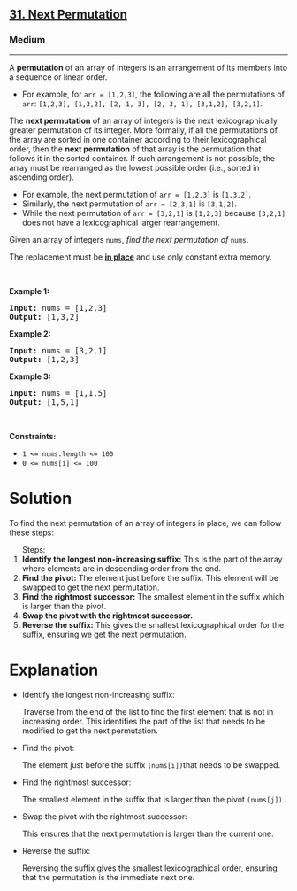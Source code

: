 <h2><a href="https://leetcode.com/problems/next-permutation">31. Next Permutation</a></h2><h3>Medium</h3><hr><p>A <strong>permutation</strong> of an array of integers is an arrangement of its members into a sequence or linear order.</p>

<ul>
	<li>For example, for <code>arr = [1,2,3]</code>, the following are all the permutations of <code>arr</code>: <code>[1,2,3], [1,3,2], [2, 1, 3], [2, 3, 1], [3,1,2], [3,2,1]</code>.</li>
</ul>

<p>The <strong>next permutation</strong> of an array of integers is the next lexicographically greater permutation of its integer. More formally, if all the permutations of the array are sorted in one container according to their lexicographical order, then the <strong>next permutation</strong> of that array is the permutation that follows it in the sorted container. If such arrangement is not possible, the array must be rearranged as the lowest possible order (i.e., sorted in ascending order).</p>

<ul>
	<li>For example, the next permutation of <code>arr = [1,2,3]</code> is <code>[1,3,2]</code>.</li>
	<li>Similarly, the next permutation of <code>arr = [2,3,1]</code> is <code>[3,1,2]</code>.</li>
	<li>While the next permutation of <code>arr = [3,2,1]</code> is <code>[1,2,3]</code> because <code>[3,2,1]</code> does not have a lexicographical larger rearrangement.</li>
</ul>

<p>Given an array of integers <code>nums</code>, <em>find the next permutation of</em> <code>nums</code>.</p>

<p>The replacement must be <strong><a href="http://en.wikipedia.org/wiki/In-place_algorithm" target="_blank">in place</a></strong> and use only constant extra memory.</p>

<p>&nbsp;</p>
<p><strong class="example">Example 1:</strong></p>

<pre>
<strong>Input:</strong> nums = [1,2,3]
<strong>Output:</strong> [1,3,2]
</pre>

<p><strong class="example">Example 2:</strong></p>

<pre>
<strong>Input:</strong> nums = [3,2,1]
<strong>Output:</strong> [1,2,3]
</pre>

<p><strong class="example">Example 3:</strong></p>

<pre>
<strong>Input:</strong> nums = [1,1,5]
<strong>Output:</strong> [1,5,1]
</pre>

<p>&nbsp;</p>
<p><strong>Constraints:</strong></p>

<ul>
	<li><code>1 &lt;= nums.length &lt;= 100</code></li>
	<li><code>0 &lt;= nums[i] &lt;= 100</code></li>
</ul>

<h1> Solution </h1>
<p> To find the next permutation of an array of integers in place, we can follow these steps: </p>
<ol> Steps:
<li><b>Identify the longest non-increasing suffix:</b> This is the part of the array where elements are in descending order from the end.</li>
<li><b>Find the pivot:</b> The element just before the suffix. This element will be swapped to get the next permutation.</li>
<li><b>Find the rightmost successor:</b> The smallest element in the suffix which is larger than the pivot.</li>
<li><b>Swap the pivot with the rightmost successor.</b></li>
<li><b>Reverse the suffix:</b> This gives the smallest lexicographical order for the suffix, ensuring we get the next permutation.</li>
</ol>

<h1>Explanation</h1>
<ul>
	<li>Identify the longest non-increasing suffix: <p>Traverse from the end of the list to find the first element that is not in increasing order.
	This identifies the part of the list that needs to be modified to get the next permutation.</p></li>
	<li>Find the pivot: <p>The element just before the suffix <code>(nums[i])</code>that needs to be swapped.</p></li>
	<li>Find the rightmost successor: <p>The smallest element in the suffix that is larger than the pivot <code>(nums[j]).</code></p></li>
	<li>Swap the pivot with the rightmost successor:<p>This ensures that the next permutation is larger than the current one.</p></li>
	<li>Reverse the suffix:<p>Reversing the suffix gives the smallest lexicographical order, ensuring that the permutation is the immediate next one.</p></li>
</ul>
